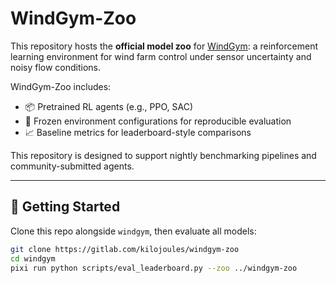 # WindGym-Zoo

This repository hosts the **official model zoo** for [WindGym](https://gitlab.windenergy.dtu.dk/sys/windgym): a reinforcement learning environment for wind farm control under sensor uncertainty and noisy flow conditions.

WindGym-Zoo includes:
- 📦 Pretrained RL agents (e.g., PPO, SAC)
- 🧊 Frozen environment configurations for reproducible evaluation
- 📈 Baseline metrics for leaderboard-style comparisons

This repository is designed to support nightly benchmarking pipelines and community-submitted agents.

---

## 🧪 Getting Started

Clone this repo alongside `windgym`, then evaluate all models:

```bash
git clone https://gitlab.com/kilojoules/windgym-zoo
cd windgym
pixi run python scripts/eval_leaderboard.py --zoo ../windgym-zoo
```

